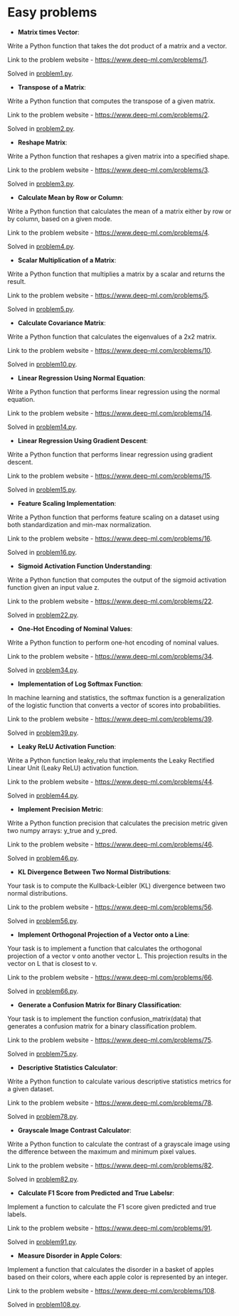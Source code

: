 # Easy problems
* **Matrix times Vector**:
  
Write a Python function that takes the dot product of a matrix and a vector.

Link to the problem website - https://www.deep-ml.com/problems/1.

Solved in [problem1.py](problem1.py).

* **Transpose of a Matrix**:
  
Write a Python function that computes the transpose of a given matrix.

Link to the problem website - https://www.deep-ml.com/problems/2.

Solved in [problem2.py](problem2.py).

* **Reshape Matrix**:
  
Write a Python function that reshapes a given matrix into a specified shape.

Link to the problem website - https://www.deep-ml.com/problems/3.

Solved in [problem3.py](problem3.py).

* **Calculate Mean by Row or Column**:
  
Write a Python function that calculates the mean of a matrix either by row or by column, based on a given mode.

Link to the problem website - https://www.deep-ml.com/problems/4.

Solved in [problem4.py](problem4.py).

* **Scalar Multiplication of a Matrix**:
  
Write a Python function that multiplies a matrix by a scalar and returns the result.

Link to the problem website - https://www.deep-ml.com/problems/5.

Solved in [problem5.py](problem5.py).

* **Calculate Covariance Matrix**:
  
Write a Python function that calculates the eigenvalues of a 2x2 matrix.

Link to the problem website - https://www.deep-ml.com/problems/10.

Solved in [problem10.py](problem10.py).

* **Linear Regression Using Normal Equation**:
  
Write a Python function that performs linear regression using the normal equation.

Link to the problem website - https://www.deep-ml.com/problems/14.

Solved in [problem14.py](problem14.py).

* **Linear Regression Using Gradient Descent**:
  
Write a Python function that performs linear regression using gradient descent.

Link to the problem website - https://www.deep-ml.com/problems/15.

Solved in [problem15.py](problem15.py).

* **Feature Scaling Implementation**:
  
Write a Python function that performs feature scaling on a dataset using both standardization and min-max normalization.

Link to the problem website - https://www.deep-ml.com/problems/16.

Solved in [problem16.py](problem16.py).

* **Sigmoid Activation Function Understanding**:
  
Write a Python function that computes the output of the sigmoid activation function given an input value z.

Link to the problem website - https://www.deep-ml.com/problems/22.

Solved in [problem22.py](problem22.py).

* **One-Hot Encoding of Nominal Values**:
  
Write a Python function to perform one-hot encoding of nominal values.

Link to the problem website - https://www.deep-ml.com/problems/34.

Solved in [problem34.py](problem34.py).

* **Implementation of Log Softmax Function**:
  
In machine learning and statistics, the softmax function is a generalization of the logistic function that converts a vector of scores into probabilities.

Link to the problem website - https://www.deep-ml.com/problems/39.

Solved in [problem39.py](problem39.py).

* **Leaky ReLU Activation Function**:
  
Write a Python function leaky_relu that implements the Leaky Rectified Linear Unit (Leaky ReLU) activation function.

Link to the problem website - https://www.deep-ml.com/problems/44.

Solved in [problem44.py](problem44.py).

* **Implement Precision Metric**:
  
Write a Python function precision that calculates the precision metric given two numpy arrays: y_true and y_pred.

Link to the problem website - https://www.deep-ml.com/problems/46.

Solved in [problem46.py](problem46.py).

* **KL Divergence Between Two Normal Distributions**:
  
Your task is to compute the Kullback-Leibler (KL) divergence between two normal distributions.

Link to the problem website - https://www.deep-ml.com/problems/56.

Solved in [problem56.py](problem56.py).

* **Implement Orthogonal Projection of a Vector onto a Line**:
  
Your task is to implement a function that calculates the orthogonal projection of a vector v onto another vector L. This projection results in the vector on L that is closest to v.

Link to the problem website - https://www.deep-ml.com/problems/66.

Solved in [problem66.py](problem66.py).

* **Generate a Confusion Matrix for Binary Classification**:
  
Your task is to implement the function confusion_matrix(data) that generates a confusion matrix for a binary classification problem.

Link to the problem website - https://www.deep-ml.com/problems/75.

Solved in [problem75.py](problem75.py).

* **Descriptive Statistics Calculator**:
  
Write a Python function to calculate various descriptive statistics metrics for a given dataset.

Link to the problem website - https://www.deep-ml.com/problems/78.

Solved in [problem78.py](problem78.py).

* **Grayscale Image Contrast Calculator**:
  
Write a Python function to calculate the contrast of a grayscale image using the difference between the maximum and minimum pixel values.

Link to the problem website - https://www.deep-ml.com/problems/82.

Solved in [problem82.py](problem82.py).

* **Calculate F1 Score from Predicted and True Labelsr**:
  
Implement a function to calculate the F1 score given predicted and true labels.

Link to the problem website - https://www.deep-ml.com/problems/91.

Solved in [problem91.py](problem91.py).

* **Measure Disorder in Apple Colors**:
  
Implement a function that calculates the disorder in a basket of apples based on their colors, where each apple color is represented by an integer.

Link to the problem website - https://www.deep-ml.com/problems/108.

Solved in [problem108.py](problem108.py).
